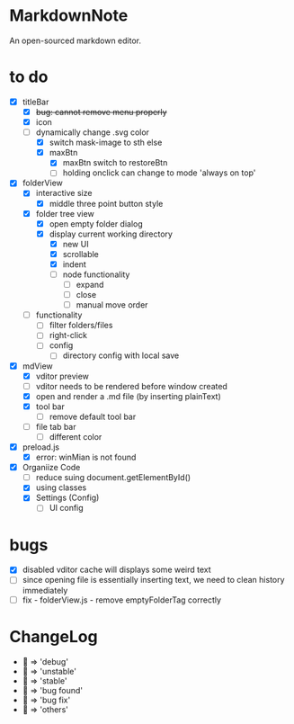 # MarkdownNote
An open-sourced markdown editor.

# to do
* [x] titleBar
  * [x] ~~bug: cannot remove menu properly~~
  * [x] icon
  * [ ] dynamically change .svg color
    * [x] switch mask-image to sth else
    * [x] maxBtn
      * [x] maxBtn switch to restoreBtn
      * [ ] holding onclick can change to mode 'always on top'
* [x] folderView
  * [x] interactive size
    * [x] middle three point button style
  * [x] folder tree view
    * [x] open empty folder dialog
    * [x] display current working directory
      * [x] new UI
      * [x] scrollable
      * [x] indent
      * [ ] node functionality
        * [ ] expand
        * [ ] close
        * [ ] manual move order
  * [ ] functionality
    * [ ] filter folders/files
    * [ ] right-click
    * [ ] config
      * [ ] directory config with local save
* [x] mdView
  * [x] vditor preview
  * [ ] vditor needs to be rendered before window created
  * [x] open and render a .md file (by inserting plainText)
  * [x] tool bar
    * [ ] remove default tool bar
  * [ ] file tab bar
    * [ ] different color
* [x] preload.js
  * [x] error: winMian is not found
* [x] Organiize Code
  * [ ] reduce suing document.getElementById()
  * [x] using classes
  * [X] Settings (Config)
    * [ ] UI config

# bugs
* [x] disabled vditor cache will displays some weird text
* [ ] since opening file is essentially inserting text, we need to clean history immediately
* [ ] fix - folderView.js - remove emptyFolderTag correctly
# ChangeLog
* 💙 => 'debug'
* 💛 => 'unstable'
* 💚 => 'stable'
* 🧡 => 'bug found'
* 🖤 => 'bug fix'
* 🤍 => 'others'
